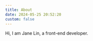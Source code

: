 ```yaml
---
title: About
date: 2024-05-25 20:52:20
custom: false
---
```



Hi, I am Jane Lin, a front-end developer.
